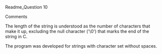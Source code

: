 Readme_Question 10

Comments

The length of the string is understood as the number of characters that make it up, excluding the null character ('\0') that marks the end of the string in C.

The program was developed for strings with character set without spaces.